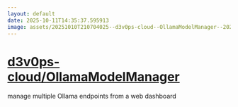 ```yaml
---
layout: default
date: 2025-10-11T14:35:37.595913
image: assets/20251010T210704025--d3v0ps-cloud--OllamaModelManager--20251010T212030534--cropped.png
---
```


# [d3v0ps-cloud/OllamaModelManager](https://github.com/d3v0ps-cloud/OllamaModelManager)

manage multiple Ollama endpoints from a web dashboard
